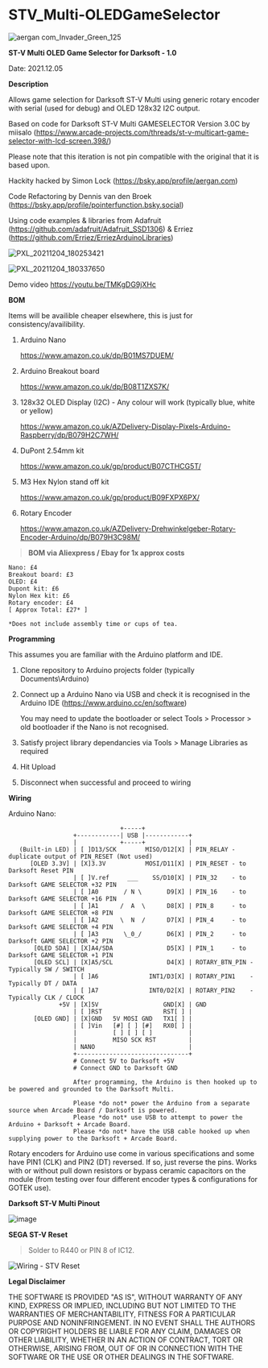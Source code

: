 # STV_Multi-OLEDGameSelector
![aergan com_Invader_Green_125](https://user-images.githubusercontent.com/7755236/144746737-bc5ba8c1-92f1-48f0-8d71-455ba5ff6e6e.png)

**ST-V Multi OLED Game Selector for Darksoft - 1.0**

Date: 2021.12.05

**Description**

  Allows game selection for Darksoft ST-V Multi using generic rotary encoder with serial (used for debug) and OLED 128x32 I2C output.

  Based on code for Darksoft ST-V Multi GAMESELECTOR Version 3.0C by miisalo (https://www.arcade-projects.com/threads/st-v-multicart-game-selector-with-lcd-screen.398/)

  Please note that this iteration is not pin compatible with the original that it is based upon.

  Hackity hacked by Simon Lock (https://bsky.app/profile/aergan.com)
  
  Code Refactoring by Dennis van den Broek (https://bsky.app/profile/pointerfunction.bsky.social)
  
  Using code examples & libraries from Adafruit (https://github.com/adafruit/Adafruit_SSD1306) & Erriez (https://github.com/Erriez/ErriezArduinoLibraries)

![PXL_20211204_180253421](https://user-images.githubusercontent.com/7755236/144752050-325a20f3-e83e-4963-b5d4-a85a39df9d8a.jpg)


![PXL_20211204_180337650](https://user-images.githubusercontent.com/7755236/144752066-0b16f91a-f645-4902-81f2-e6e502c369c0.jpg)


Demo video
https://youtu.be/TMKgDG9jXHc


**BOM**

Items will be availible cheaper elsewhere, this is just for consistency/availibility.
1. Arduino Nano

    https://www.amazon.co.uk/dp/B01MS7DUEM/

2. Arduino Breakout board

    https://www.amazon.co.uk/dp/B08T1ZXS7K/

3. 128x32 OLED Display (I2C) - Any colour will work (typically blue, white or yellow)

    https://www.amazon.co.uk/AZDelivery-Display-Pixels-Arduino-Raspberry/dp/B079H2C7WH/

4. DuPont 2.54mm kit

    https://www.amazon.co.uk/gp/product/B07CTHCG5T/

5. M3 Hex Nylon stand off kit

    https://www.amazon.co.uk/gp/product/B09FXPX6PX/

6. Rotary Encoder

    https://www.amazon.co.uk/AZDelivery-Drehwinkelgeber-Rotary-Encoder-Arduino/dp/B079H3C98M/
    
>**BOM via Aliexpress / Ebay for 1x approx costs**

    Nano: £4
    Breakout board: £3
    OLED: £4
    Dupont kit: £6
    Nylon Hex kit: £6
    Rotary encoder: £4
    [ Approx Total: £27* ]
    
    *Does not include assembly time or cups of tea.


**Programming**

This assumes you are familiar with the Arduino platform and IDE.
1. Clone repository to Arduino projects folder (typically Documents\Arduino)
2. Connect up a Arduino Nano via USB and check it is recognised in the Arduino IDE (https://www.arduino.cc/en/software)

    You may need to update the bootloader or select Tools > Processor > old bootloader if the Nano is not recognised.
3. Satisfy project library dependancies via Tools > Manage Libraries as required
4. Hit Upload
5. Disconnect when successful and proceed to wiring


**Wiring**


  Arduino Nano:

                                   +-----+
                      +------------| USB |------------+
                      |            +-----+            |
       (Built-in LED) | [ ]D13/SCK        MISO/D12[X] | PIN_RELAY - duplicate output of PIN_RESET (Not used)
          [OLED 3.3V] | [X]3.3V           MOSI/D11[X] | PIN_RESET - to Darksoft Reset PIN
                      | [ ]V.ref     ___    SS/D10[X] | PIN_32    - to Darksoft GAME SELECTOR +32 PIN
                      | [ ]A0       / N \       D9[X] | PIN_16    - to Darksoft GAME SELECTOR +16 PIN
                      | [ ]A1      /  A  \      D8[X] | PIN_8     - to Darksoft GAME SELECTOR +8 PIN
                      | [ ]A2      \  N  /      D7[X] | PIN_4     - to Darksoft GAME SELECTOR +4 PIN
                      | [ ]A3       \_0_/       D6[X] | PIN_2     - to Darksoft GAME SELECTOR +2 PIN
           [OLED SDA] | [X]A4/SDA               D5[X] | PIN_1     - to Darksoft GAME SELECTOR +1 PIN
           [OLED SCL] | [X]A5/SCL               D4[X] | ROTARY_BTN_PIN - Typically SW / SWITCH
                      | [ ]A6              INT1/D3[X] | ROTARY_PIN1    - Typically DT / DATA
                      | [ ]A7              INT0/D2[X] | ROTARY_PIN2    - Typically CLK / CLOCK
                  +5V | [X]5V                  GND[X] | GND
                      | [ ]RST                 RST[ ] |
           [OLED GND] | [X]GND   5V MOSI GND   TX1[ ] |
                      | [ ]Vin   [#] [ ] [#]   RX0[ ] |
                      |          [ ] [ ] [ ]          |
                      |          MISO SCK RST         |
                      | NANO                          |
                      +-------------------------------+
                      # Connect 5V to Darksoft +5V
                      # Connect GND to Darksoft GND

                      After programming, the Arduino is then hooked up to be powered and grounded to the Darksoft Multi.
                      
                      Please *do not* power the Arduino from a separate source when Arcade Board / Darksoft is powered.
                      Please *do not* use USB to attempt to power the Arduino + Darksoft + Arcade Board.
                      Please *do not* have the USB cable hooked up when supplying power to the Darksoft + Arcade Board.


Rotary encoders for Arduino use come in various specifications and some have PIN1 (CLK) and PIN2 (DT) reversed. If so, just reverse the pins. Works with or without pull down resistors or bypass ceramic capacitors on the module (from testing over four different encoder types & configurations for GOTEK use).

**Darksoft ST-V Multi Pinout**

![image](https://user-images.githubusercontent.com/7755236/144748890-47d2378e-9ca0-4aa6-ab59-a1b64267f1ab.png)

**SEGA ST-V Reset**

  >Solder to R440 or PIN 8 of IC12.

![Wiring - STV Reset](https://user-images.githubusercontent.com/7755236/144751772-7b484798-9ffe-4b61-8364-0e78fd221424.jpg)

**Legal Disclaimer**

THE SOFTWARE IS PROVIDED "AS IS", WITHOUT WARRANTY OF ANY KIND, EXPRESS OR
IMPLIED, INCLUDING BUT NOT LIMITED TO THE WARRANTIES OF MERCHANTABILITY,
FITNESS FOR A PARTICULAR PURPOSE AND NONINFRINGEMENT. IN NO EVENT SHALL THE
AUTHORS OR COPYRIGHT HOLDERS BE LIABLE FOR ANY CLAIM, DAMAGES OR OTHER
LIABILITY, WHETHER IN AN ACTION OF CONTRACT, TORT OR OTHERWISE, ARISING FROM,
OUT OF OR IN CONNECTION WITH THE SOFTWARE OR THE USE OR OTHER DEALINGS IN THE
SOFTWARE.
